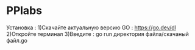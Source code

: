 # PPlabs
Установка : 
1)Скачайте актуальную версию GO : https://go.dev/dl
2)Откройте терминал 
3)Введите : go run директория файла/скачаный файл.go 
